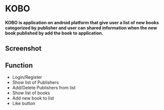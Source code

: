 # KOBO

#### KOBO is application on android platform that give user a list of new books categorized by publisher and user can shared information when the new book published by add the book to application.

## Screenshot

## Function
  - Login/Register
  - Show list of Publishers
  - Add/Delete Publishers from list
  - Show list of books
  - Add new book to list
  - Like button
